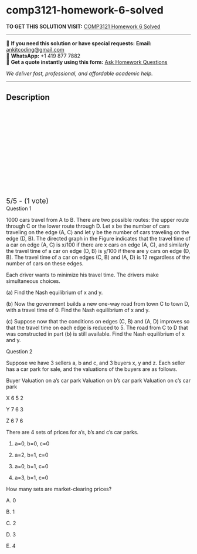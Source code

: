 # comp3121-homework-6-solved
**TO GET THIS SOLUTION VISIT:** [COMP3121 Homework 6 Solved](https://www.ankitcodinghub.com/product/comp3121-you-need-to-give-reasoning-of-how-you-derive-your-answers-no-mark-if-no-reasoning-is-given-solved-2/)


---

📩 **If you need this solution or have special requests:** **Email:** ankitcoding@gmail.com  
📱 **WhatsApp:** +1 419 877 7882  
📄 **Get a quote instantly using this form:** [Ask Homework Questions](https://www.ankitcodinghub.com/services/ask-homework-questions/)

*We deliver fast, professional, and affordable academic help.*

---

<h2>Description</h2>



<div class="kk-star-ratings kksr-auto kksr-align-center kksr-valign-top" data-payload="{&quot;align&quot;:&quot;center&quot;,&quot;id&quot;:&quot;115061&quot;,&quot;slug&quot;:&quot;default&quot;,&quot;valign&quot;:&quot;top&quot;,&quot;ignore&quot;:&quot;&quot;,&quot;reference&quot;:&quot;auto&quot;,&quot;class&quot;:&quot;&quot;,&quot;count&quot;:&quot;1&quot;,&quot;legendonly&quot;:&quot;&quot;,&quot;readonly&quot;:&quot;&quot;,&quot;score&quot;:&quot;5&quot;,&quot;starsonly&quot;:&quot;&quot;,&quot;best&quot;:&quot;5&quot;,&quot;gap&quot;:&quot;4&quot;,&quot;greet&quot;:&quot;Rate this product&quot;,&quot;legend&quot;:&quot;5\/5 - (1 vote)&quot;,&quot;size&quot;:&quot;24&quot;,&quot;title&quot;:&quot;COMP3121 Homework 6 Solved&quot;,&quot;width&quot;:&quot;138&quot;,&quot;_legend&quot;:&quot;{score}\/{best} - ({count} {votes})&quot;,&quot;font_factor&quot;:&quot;1.25&quot;}">

<div class="kksr-stars">

<div class="kksr-stars-inactive">
            <div class="kksr-star" data-star="1" style="padding-right: 4px">


<div class="kksr-icon" style="width: 24px; height: 24px;"></div>
        </div>
            <div class="kksr-star" data-star="2" style="padding-right: 4px">


<div class="kksr-icon" style="width: 24px; height: 24px;"></div>
        </div>
            <div class="kksr-star" data-star="3" style="padding-right: 4px">


<div class="kksr-icon" style="width: 24px; height: 24px;"></div>
        </div>
            <div class="kksr-star" data-star="4" style="padding-right: 4px">


<div class="kksr-icon" style="width: 24px; height: 24px;"></div>
        </div>
            <div class="kksr-star" data-star="5" style="padding-right: 4px">


<div class="kksr-icon" style="width: 24px; height: 24px;"></div>
        </div>
    </div>

<div class="kksr-stars-active" style="width: 138px;">
            <div class="kksr-star" style="padding-right: 4px">


<div class="kksr-icon" style="width: 24px; height: 24px;"></div>
        </div>
            <div class="kksr-star" style="padding-right: 4px">


<div class="kksr-icon" style="width: 24px; height: 24px;"></div>
        </div>
            <div class="kksr-star" style="padding-right: 4px">


<div class="kksr-icon" style="width: 24px; height: 24px;"></div>
        </div>
            <div class="kksr-star" style="padding-right: 4px">


<div class="kksr-icon" style="width: 24px; height: 24px;"></div>
        </div>
            <div class="kksr-star" style="padding-right: 4px">


<div class="kksr-icon" style="width: 24px; height: 24px;"></div>
        </div>
    </div>
</div>


<div class="kksr-legend" style="font-size: 19.2px;">
            5/5 - (1 vote)    </div>
    </div>
Question 1

1000 cars travel from A to B. There are two possible routes: the upper route through C or the lower route through D. Let x be the number of cars traveling on the edge (A, C) and let y be the number of cars traveling on the edge (D, B). The directed graph in the Figure indicates that the travel time of a car on edge (A, C) is x/100 if there are x cars on edge (A, C), and similarly the travel time of a car on edge (D, B) is y/100 if there are y cars on edge (D, B). The travel time of a car on edges (C, B) and (A, D) is 12 regardless of the number of cars on these edges.

Each driver wants to minimize his travel time. The drivers make simultaneous choices.

(a) Find the Nash equilibrium of x and y.

(b) Now the government builds a new one-way road from town C to town D, with a travel time of 0. Find the Nash equilibrium of x and y.

(c) Suppose now that the conditions on edges (C, B) and (A, D) improves so that the travel time on each edge is reduced to 5. The road from C to D that was constructed in part (b) is still available. Find the Nash equilibrium of x and y.

Question 2

Suppose we have 3 sellers a, b and c, and 3 buyers x, y and z. Each seller has a car park for sale, and the valuations of the buyers are as follows.

Buyer Valuation on a’s car park Valuation on b’s car park Valuation on c’s car park

X 6 5 2

Y 7 6 3

Z 6 7 6

There are 4 sets of prices for a’s, b’s and c’s car parks.

1. a=0, b=0, c=0

2. a=2, b=1, c=0

3. a=0, b=1, c=0

4. a=3, b=1, c=0

How many sets are market-clearing prices?

A. 0

B. 1

C. 2

D. 3

E. 4
